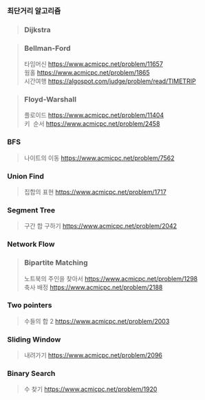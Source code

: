 ### 최단거리 알고리즘
> ### Dijkstra

> ### Bellman-Ford  
> 타임머신
> https://www.acmicpc.net/problem/11657  
> 웜홀
> https://www.acmicpc.net/problem/1865  
> 시간여행
> https://algospot.com/judge/problem/read/TIMETRIP  

> ### Floyd-Warshall 
>	 플로이드
>	 https://www.acmicpc.net/problem/11404  
>	 키  순서
>	 https://www.acmicpc.net/problem/2458  

### BFS
>	 나이트의 이동
>	 https://www.acmicpc.net/problem/7562  

### Union Find
>	 집합의 표현
>	 https://www.acmicpc.net/problem/1717  

### Segment Tree
>	 구간 합 구하기
>	 https://www.acmicpc.net/problem/2042  

### Network Flow
> ### Bipartite Matching
> 노트북의 주인을 찾아서
> https://www.acmicpc.net/problem/1298  
> 축사 배정
> https://www.acmicpc.net/problem/2188

### Two pointers
>	 수들의 합 2
>	 https://www.acmicpc.net/problem/2003  

### Sliding Window
>	 내려가기
>	 https://www.acmicpc.net/problem/2096  

### Binary Search
>	 수 찾기
>	 https://www.acmicpc.net/problem/1920
